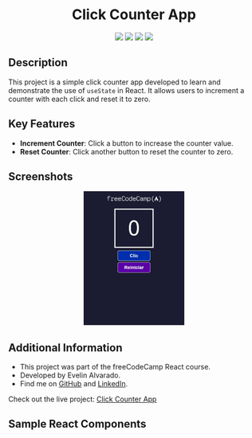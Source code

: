 <div align="center"> 
  <h1>Click Counter App</h1>
</div>
<div align="center"> 
  <img src="https://img.shields.io/badge/JavaScript-F7DF1E?style=for-the-badge&logo=javascript&logoColor=black"  /> 
  <img src="https://img.shields.io/badge/HTML5-E34F26?style=for-the-badge&logo=html5&logoColor=white">
  <img src="https://img.shields.io/badge/CSS3-1572B6?style=for-the-badge&logo=css3&logoColor=white">
  <img src="https://img.shields.io/badge/React-20232A?style=for-the-badge&logo=react&logoColor=61DAFB" />
</div>

## Description

This project is a simple click counter app developed to learn and demonstrate the use of `useState` in React. It allows users to increment a counter with each click and reset it to zero.

## Key Features

- **Increment Counter**: Click a button to increase the counter value.
- **Reset Counter**: Click another button to reset the counter to zero.

## Screenshots

<div align="center" >

  <img src="public/iPad-1719509129350.jpeg" width="40%" /> 
  
</div>

## Additional Information

- This project was part of the freeCodeCamp React course.
- Developed by Evelin Alvarado.
- Find me on [GitHub](https://github.com/EvelinAlvarado) and [LinkedIn](https://www.linkedin.com/in/evelinalvarado/).

Check out the live project: [Click Counter App](https://project2-click-counter.vercel.app/)

## Sample React Components
